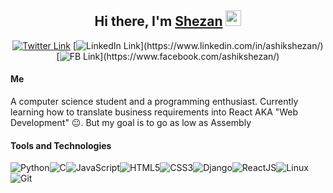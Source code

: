 <!-- Heading -->
<div align="center">
  <h2>Hi there, I'm <a href="https://twitter.com/ashikshezan_" target="_blank">Shezan</a> <img src="https://media.giphy.com/media/hvRJCLFzcasrR4ia7z/giphy.gif" width="25px"></h2>
</div>

<!-- Social -->
<div align="center">

[![Twitter Link](https://img.shields.io/twitter/follow/ashikshezan_?color=1DA1F2&label=%40ashikshezan_&logo=Twitter&style=flat)](https://twitter.com/ashikshezan_) [![LinkedIn Link](https://img.shields.io/badge/linkedin/in/ashikshezan%20-%230077B5.svg?&style=flat&logo=linkedin&logoColor=white")](https://www.linkedin.com/in/ashikshezan/) [![FB Link](https://img.shields.io/badge/fb/ashikshezan%20-%230077B5.svg?&style=flat&logo=facebook&?logoColor=white")](https://www.facebook.com/ashikshezan/)


<!-- About Me--------------------------------------------->
<div align="start">
  <h4>Me</h4>
  <p>A computer science student and a programming enthusiast. Currently learning how to translate business requirements into React AKA "Web Development" 😐. But my goal is to go as low as Assembly </p>


<!-- Technologies----------------------------------------->
<div style=''>
<h4>Tools and Technologies</h4>

![Python](https://img.shields.io/badge/-Python-45b8d8?style=flat-square&logo=python&logoColor=white)![C](https://img.shields.io/badge/-3747a6?style=flat-square&logo=C&logoColor=white)![JavaScript](https://img.shields.io/badge/-JavaScript-yellow?style=flat-square&logo=javascript&logoColor=white)![HTML5](https://img.shields.io/badge/-HTML5-E34F26?style=flat-square&logo=html5&logoColor=white)![CSS3](https://img.shields.io/badge/-CSS3-1572B6?style=flat-square&logo=css3)![Django](https://img.shields.io/badge/-Django-1e513e?style=flat-square&logo=Django)![ReactJS](https://img.shields.io/badge/ReactJS-212121?style=flat-the-badge&logo=react)![Linux](https://img.shields.io/badge/Linux-181717?style=flat-square&logo=linux&logoColor=white)![Git](https://img.shields.io/badge/-Git-black?style=flat-square&logo=git&logoColor=white)

</div>